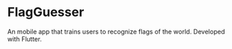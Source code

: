 # FlagGuesser
An mobile app that trains users to recognize flags of the world. Developed with Flutter.